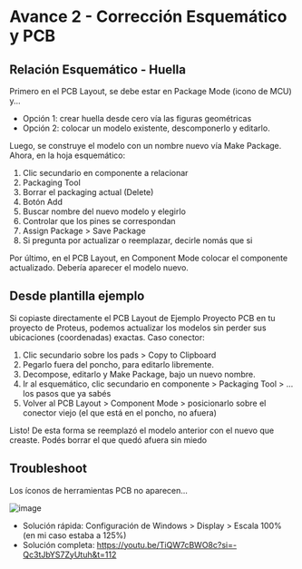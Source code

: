 # Avance 2 - Corrección Esquemático y PCB

## Relación Esquemático - Huella
Primero en el PCB Layout, se debe estar en Package Mode (icono de MCU) y...

* Opción 1: crear huella desde cero vía las figuras geométricas
* Opción 2: colocar un modelo existente, descomponerlo y editarlo.

Luego, se construye el modelo con un nombre nuevo vía Make Package. Ahora, en la hoja esquemático:

1. Clic secundario en componente a relacionar
2. Packaging Tool
3. Borrar el packaging actual (Delete)
4. Botón Add
5. Buscar nombre del nuevo modelo y elegirlo
6. Controlar que los pines se correspondan
7. Assign Package > Save Package
8. Si pregunta por actualizar o reemplazar, decirle nomás que si

Por último, en el PCB Layout, en Component Mode colocar el componente actualizado. Debería aparecer el modelo nuevo.

## Desde plantilla ejemplo
Si copiaste directamente el PCB Layout de Ejemplo Proyecto PCB en tu proyecto de Proteus, podemos actualizar los modelos sin perder sus ubicaciones (coordenadas) exactas. Caso conector:

1. Clic secundario sobre los pads > Copy to Clipboard
2. Pegarlo fuera del poncho, para editarlo libremente.
3. Decompose, editarlo y Make Package, bajo un nuevo nombre.
4. Ir al esquemático, clic secundario en componente > Packaging Tool > ... los pasos que ya sabés
5. Volver al PCB Layout > Component Mode > posicionarlo sobre el conector viejo (el que está en el poncho, no afuera)

Listo! De esta forma se reemplazó el modelo anterior con el nuevo que creaste. Podés borrar el que quedó afuera sin miedo

## Troubleshoot
Los íconos de herramientas PCB no aparecen...

![image](https://github.com/sergiocarp10/unlp-tramo-final/assets/66924320/a4074585-33c2-48b3-8003-b7672937ff8f)

* Solución rápida: Configuración de Windows > Display > Escala 100% (en mi caso estaba a 125%)
* Solución completa: https://youtu.be/TiQW7cBWO8c?si=-Qc3tJbYS7ZyUtuh&t=112
